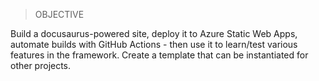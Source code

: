 > OBJECTIVE 

Build a docusaurus-powered site, deploy it to Azure Static Web Apps, automate builds with GitHub Actions - then use it to learn/test various features in the framework. Create a template that can be instantiated for other projects.
